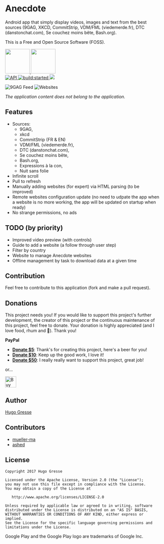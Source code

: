 # Anecdote 

Android app that simply display videos, images and text from the best sources  (9GAG, XKCD, CommitStrip, VDM/FML (viedemerde.fr), DTC (danstonchat.com), Se couchez moins bête, Bash.org). 

This is a Free and Open Source Software (FOSS).

<a href="https://play.google.com/store/apps/details?id=io.gresse.hugo.anecdote" target="_blank">
  <img src="https://play.google.com/intl/en_us/badges/images/generic/en-play-badge.png" height="80"/>
</a>
<a href="https://f-droid.org/repository/browse/?fdid=io.gresse.hugo.anecdote" target="_blank">
  <img src="https://f-droid.org/badge/get-it-on.png" height="80"/>
</a>
<br>
<a href="https://android-arsenal.com/api?level=16">
  <img src="https://img.shields.io/badge/API-16%2B-brightgreen.svg?style=flat" border="0" alt="API">
  </a>
<a id="status-image-popup" class="open-popup" href="#" title="build status image" name="status-images" data-ember-action="944">
  <img src="https://travis-ci.org/HugoGresse/Anecdote.svg" alt="build:started">
</a> 
<a href="https://www.codacy.com/app/hugo-gresse/Anecdote?utm_source=github.com&amp;utm_medium=referral&amp;utm_content=HugoGresse/Anecdote&amp;utm_campaign=Badge_Grade">
  <img src="https://api.codacy.com/project/badge/Grade/19dc2d46b91843658d08396476c4f550"/>
</a>

![9GAG Feed](https://raw.githubusercontent.com/HugoGresse/Anecdote/master/design/screenshots/9gag.png)
![Websites](https://raw.githubusercontent.com/HugoGresse/Anecdote/master/design/screenshots/website_selector.png)

_The application content does not belong to the application._

Features
--------
- Sources: 
    - 9GAG, 
    - xkcd
    - CommitStrip (FR & EN)
    - VDM/FML (viedemerde.fr), 
    - DTC (danstonchat.com), 
    - Se couchez moins bête, 
    - Bash.org,
    - Expressions à la con,
    - Nuit sans folie
- Infinite scroll
- Pull to refresh
- Manually adding websites (for expert) via HTML parsing (to be improved)
- Remote websites configuration update (no need to udpate the app when a website is no more working, the app will be updated on startup when ready)
- No strange permissions, no ads

TODO (by priority)
--------
- Improved video preview (with controls)
- Guide to add a website (a follow through user step)
- Filter by country
- Website to manage Anecdote websites
- Offline management by task to download data at a given time


Contribution
------------
Feel free to contribute to this application (fork and make a pull request). 

Donations
---------

This project needs you! If you would like to support this project's further development, the creator of this project or the continuous maintenance of this project, feel free to donate. Your donation is highly appreciated (and I love food, rhum and 🍻). Thank you!

**PayPal**

* **[Donate $5]**: Thank's for creating this project, here's a beer for you!
* **[Donate $10]**: Keep up the good work, I love it!
* **[Donate $50]**: I really really want to support this project, great job!

or... 

<a href='https://ko-fi.com/A513OEI' target='_blank'><img height='36' style='border:0px;height:36px;' src='https://az743702.vo.msecnd.net/cdn/kofi5.png?v=0' border='0' alt='Buy Me a beer at ko-fi.com' /></a>

Author
------
[Hugo Gresse](http://hugo.gresse.io)


Contributors
-----------
 - [mueller-ma](https://github.com/mueller-ma)
 - [ashed](https://github.com/ashed)


License
--------
``` 
Copyright 2017 Hugo Gresse

Licensed under the Apache License, Version 2.0 (the "License");
you may not use this file except in compliance with the License.
You may obtain a copy of the License at

   http://www.apache.org/licenses/LICENSE-2.0

Unless required by applicable law or agreed to in writing, software
distributed under the License is distributed on an "AS IS" BASIS,
WITHOUT WARRANTIES OR CONDITIONS OF ANY KIND, either express or implied.
See the License for the specific language governing permissions and
limitations under the License.
```
Google Play and the Google Play logo are trademarks of Google Inc.

[Donate $5]:   https://paypal.me/HugoGresse/5
[Donate $10]:  https://paypal.me/HugoGresse/10
[Donate $50]:  https://paypal.me/HugoGresse/50
